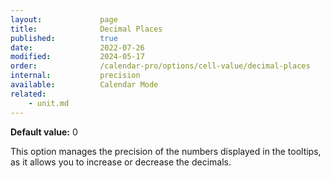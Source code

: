 ```yaml
---
layout:             page
title:              Decimal Places
published:          true
date:               2022-07-26
modified:           2024-05-17
order:              /calendar-pro/options/cell-value/decimal-places
internal:           precision
available:          Calendar Mode
related:
    - unit.md
---
```

**Default value:** 0

This option manages the precision of the numbers displayed in the tooltips, as it allows you to increase or decrease the decimals.